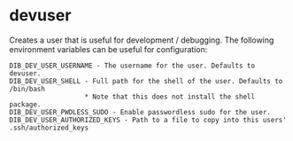 devuser
=======

Creates a user that is useful for development / debugging. The following
environment variables can be useful for configuration:

    DIB_DEV_USER_USERNAME - The username for the user. Defaults to devuser.
    DIB_DEV_USER_SHELL - Full path for the shell of the user. Defaults to /bin/bash
                       * Note that this does not install the shell package.
    DIB_DEV_USER_PWDLESS_SUDO - Enable passwordless sudo for the user.
    DIB_DEV_USER_AUTHORIZED_KEYS - Path to a file to copy into this users' .ssh/authorized_keys
